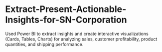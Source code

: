 # Extract-Present-Actionable-Insights-for-SN-Corporation
Used Power BI to extract insights and create interactive visualizations (Cards, Tables, Charts) for analyzing sales, customer profitability, product quantities, and shipping performance.
